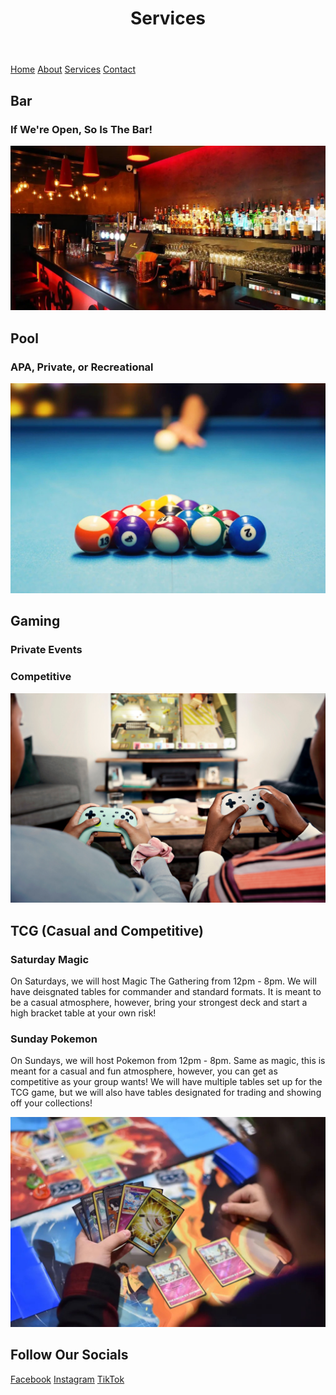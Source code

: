 <html lang="en">
<body>
  <header>
    <h1>Services</h1>
  </header>

  <nav>
    <a href="README.md">Home</a>
    <a href="About.md">About</a>
    <a href="Services.md">Services</a>
    <a href="ContactInformation.md">Contact</a>
  </nav>

  <footer>
    <h2> Bar </h2>
      <h3>If We're Open, So Is The Bar!</h3>
        <p></p>
        <img src="Bar.jpg" alt="Photo of Bar">
    <h2> Pool </h2>
      <h3>APA, Private, or Recreational</h3>
        <p></p>
        <img src="Pool.jpg" alt="Player Breaking in Pool">
    <h2> Gaming </h2>
      <h3>Private Events</h3>
        <p></p>
      <h3>Competitive</h3>
        <p></p>
        <img src="Video_Games.jpg" alt="People Playing Video Games">
    <h2> TCG (Casual and Competitive)</h2>
      <h3>Saturday Magic</h3>
        <p>On Saturdays, we will host Magic The Gathering from 12pm - 8pm. We will have deisgnated tables for 
          commander and standard formats. It is meant to be a casual atmosphere, however, bring your strongest 
          deck and start a high bracket table at your own risk! </p>
      <h3>Sunday Pokemon</h3>
        <p>On Sundays, we will host Pokemon from 12pm - 8pm. Same as magic, this is meant for a casual and fun atmosphere, however, you can get as 
      competitive as your group wants! We will have multiple tables set up for the TCG game, but we will also have tables designated for 
      trading and showing off your collections!</p>
        <img src="Pokemon.jpg" alt="Person Playing Pokemon">
    <h2> Follow Our Socials </h2>
    <a href="https://www.facebook.com">Facebook</a>
    <a href="https://www.instagram.com">Instagram</a>
    <a href="https://www.tiktok.com/en/">TikTok</a>
  </footer>

</body>
</html>
